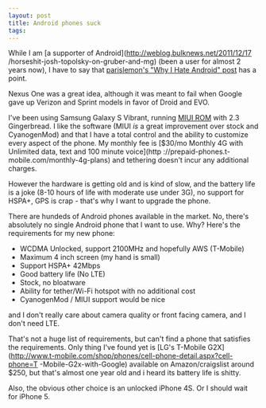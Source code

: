 ```yaml
---
layout: post
title: Android phones suck
tags: 
---
```

While I am [a supporter of Android](http://weblog.bulknews.net/2011/12/17
/horseshit-josh-topolsky-on-gruber-and-mg) (been a user for almost 2 years
now), I have to say that [parislemon's "Why I Hate Android"
post](http://parislemon.com/post/15604811641/why-i-hate-android) has a point.

Nexus One was a great idea, although it was meant to fail when Google gave up
Verizon and Sprint models in favor of Droid and EVO.

I've been using Samsung Galaxy S Vibrant, running [MIUI
ROM](http://miuiandroid.com/) with 2.3 Gingerbread. I like the software (MIUI
_is_ a great improvement over stock and CyanogenMod) and that I have a total
control and the ability to customize every aspect of the phone. My monthly fee
is [$30/mo Monthly 4G with Unlimited data, text and 100 minute voice](http
://prepaid-phones.t-mobile.com/monthly-4g-plans) and tethering doesn't incur
any additional charges.

However the hardware is getting old and is kind of slow, and the battery life
is a joke (8-10 hours of life with moderate use under 3G), no support for
HSPA+, GPS is crap - that's why I want to upgrade the phone.

There are hundeds of Android phones available in the market. No, there's
absolutely no single Android phone that I want to use. Why? Here's the
requirements for my new phone:

  * WCDMA Unlocked, support 2100MHz and hopefully AWS (T-Mobile)
  * Maximum 4 inch screen (my hand is small)
  * Support HSPA+ 42Mbps
  * Good battery life (No LTE)
  * Stock, no bloatware
  * Ability for tether/Wi-Fi hotspot with no additional cost
  * CyanogenMod / MIUI support would be nice

and I don't really care about camera quality or front facing camera, and I
don't need LTE.

That's not a huge list of requirements, but can't find a phone that satisfies
the requirements. Only thing I've found yet is [LG's T-Mobile
G2X](http://www.t-mobile.com/shop/phones/cell-phone-detail.aspx?cell-phone=T
-Mobile-G2x-with-Google) available on Amazon/craigslist around $250, but
that's almost one year old and i heard its battery life is shitty.

Also, the obvious other choice is an unlocked iPhone 4S. Or I should wait for
iPhone 5.

